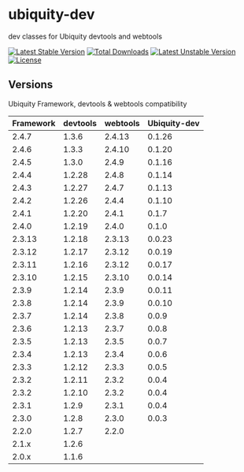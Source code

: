 # ubiquity-dev
dev classes for Ubiquity devtools and webtools

[![Latest Stable Version](https://poser.pugx.org/phpmv/ubiquity-dev/v/stable)](https://packagist.org/packages/phpmv/ubiquity-dev)
[![Total Downloads](https://poser.pugx.org/phpmv/ubiquity-dev/downloads)](https://packagist.org/packages/phpmv/ubiquity-dev)
[![Latest Unstable Version](https://poser.pugx.org/phpmv/ubiquity-dev/v/unstable)](https://packagist.org/packages/phpmv/ubiquity-dev)
[![License](https://poser.pugx.org/phpmv/ubiquity-dev/license)](https://packagist.org/packages/phpmv/ubiquity-dev)


## Versions
Ubiquity Framework, devtools & webtools compatibility

| Framework | devtools | webtools | Ubiquity-dev |
| --------- | -------- | -------- | ------------ |
| 2.4.7     | 1.3.6    | 2.4.13   | 0.1.26       |
| 2.4.6     | 1.3.3    | 2.4.10   | 0.1.20       |
| 2.4.5     | 1.3.0    | 2.4.9    | 0.1.16       |
| 2.4.4     | 1.2.28   | 2.4.8    | 0.1.14       |
| 2.4.3     | 1.2.27   | 2.4.7    | 0.1.13       |
| 2.4.2     | 1.2.26   | 2.4.4    | 0.1.10       |
| 2.4.1     | 1.2.20   | 2.4.1    | 0.1.7        |
| 2.4.0     | 1.2.19   | 2.4.0    | 0.1.0        |
| 2.3.13    | 1.2.18   | 2.3.13   | 0.0.23       |
| 2.3.12    | 1.2.17   | 2.3.12   | 0.0.19       |
| 2.3.11    | 1.2.16   | 2.3.12   | 0.0.17       |
| 2.3.10    | 1.2.15   | 2.3.10   | 0.0.14       |
| 2.3.9     | 1.2.14   | 2.3.9    | 0.0.11       |
| 2.3.8     | 1.2.14   | 2.3.9    | 0.0.10       |
| 2.3.7     | 1.2.14   | 2.3.8    | 0.0.9        |
| 2.3.6     | 1.2.13   | 2.3.7    | 0.0.8        |
| 2.3.5     | 1.2.13   | 2.3.5    | 0.0.7        |
| 2.3.4     | 1.2.13   | 2.3.4    | 0.0.6        |
| 2.3.3     | 1.2.12   | 2.3.3    | 0.0.5        |
| 2.3.2     | 1.2.11   | 2.3.2    | 0.0.4        |
| 2.3.2     | 1.2.10   | 2.3.2    | 0.0.4        |
| 2.3.1     | 1.2.9    | 2.3.1    | 0.0.4        |
| 2.3.0     | 1.2.8    | 2.3.0    | 0.0.3        |
| 2.2.0     | 1.2.7    | 2.2.0    |
| 2.1.x     | 1.2.6  |
| 2.0.x     | 1.1.6  |
